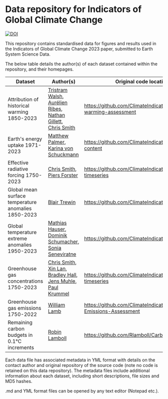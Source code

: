 # Data repository for Indicators of Global Climate Change

[![DOI](https://zenodo.org/badge/DOI/10.5281/zenodo.7883757.svg)](https://doi.org/10.5281/zenodo.7883757)

This repository contains standardised data for figures and results used in the
Indicators of Global Climate Change 2023 paper, submitted to Earth System Science Data.

The below table details the author(s) of each dataset contained within the repository, and their homepages.

| Dataset | Author(s) | Original code location(s) |
| ------- | --------- | ------------------------ |
| Attribution of historical warming 1850-2023 | [Tristram Walsh](https://www.torch.ox.ac.uk/people/tristram-walsh),<br>[Aurélien Ribes](https://www.umr-cnrm.fr/spip.php?article23&lang=en),<br>[Nathan Gillett](https://profils-profiles.science.gc.ca/en/profile/dr-nathan-gillett),<br>[Chris Smith](https://environment.leeds.ac.uk/see/staff/1542/dr-chris-smith) | https://github.com/ClimateIndicator/anthropogenic-warming-assessment |
| Earth's energy uptake 1971-2023 | [Matthew Palmer](https://www.metoffice.gov.uk/research/people/matt-palmer),<br>[Karina von Schuckmann](http://kvonschuckmann.com/) | https://github.com/ClimateIndicator/ocean-heat-content |
| Effective radiative forcing 1750-2023 | [Chris Smith](https://environment.leeds.ac.uk/see/staff/1542/dr-chris-smith),<br>[Piers Forster](https://environment.leeds.ac.uk/see/staff/1267/professor-piers-forster) | https://github.com/ClimateIndicator/forcing-timeseries |
| Global mean surface temperature anomalies 1850-2023 | [Blair Trewin](https://community.wmo.int/en/contacts/mr-blair-trewin) | https://github.com/ClimateIndicator/GMST |
| Global temperature extreme anomalies 1950-2023 | [Mathias Hauser](https://iac.ethz.ch/people-iac/person-detail.html?persid=146568),<br> [Dominik Schumacher](https://usys.ethz.ch/en/people/profile.MTcwNDMx.TGlzdC82MzcsMzIwMTk3MjIy.html),<br> [Sonia Seneviratne](https://iac.ethz.ch/people-iac/person-detail.NTQ3Nzg=.TGlzdC82MzcsLTE5NDE2NTk2NTg=.html) | https://github.com/ClimateIndicator/cip_extremes |
| Greenhouse gas concentrations 1750-2023 | [Chris Smith](https://environment.leeds.ac.uk/see/staff/1542/dr-chris-smith),<br> [Xin Lan](https://gml.noaa.gov/staff/Xin.Lan/),<br> [Bradley Hall](https://gml.noaa.gov/staff/Bradley.Hall/),<br> [Jens Muhle](https://jmuhle.scrippsprofiles.ucsd.edu/),<br> [Paul Krummel](https://people.csiro.au/k/p/paul-krummel) | https://github.com/ClimateIndicator/forcing-timeseries |
| Greenhouse gas emissions 1750-2022| [William Lamb](https://www.mcc-berlin.net/en/about/team/lamb-william.html) | https://github.com/ClimateIndicator/GHG-Emissions-Assessment |
| Remaining carbon budgets in 0.1°C increments | [Robin Lamboll](https://www.imperial.ac.uk/people/r.lamboll) | https://github.com/Rlamboll/CarbonBudget |

Each data file has associated metadata in YML format with details on the contact author
and original repository of the source code (note no code is retained on this data
repository). The metadata files include additional information about each dataset, including short descriptions, file sizes and MD5 hashes.

.md and YML format files can be opened by any text editor (Notepad etc.).
